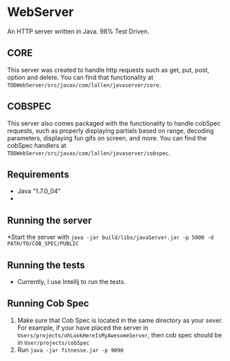 # WebServer 
 
An HTTP server written in Java.  98% Test Driven.

## CORE
This server was created to handle http requests such as get, put, post, option and delete. 
You can find that functionality at `TDDWebServer/src/javax/com/lallen/javaserver/core`.   

## COBSPEC
This server also comes packaged with the functionality to handle cobSpec requests, such as properly displaying partials based on range, decoding parameters, displaying fun gifs on screen, and more.
You can find the cobSpec handlers at  `TDDWebServer/src/javax/com/lallen/javaserver/cobspec`.
 
## Requirements
  * Java "1.7.0_04"
  * [Cob Spec]: https://github.com/8thlight/cob_spec
 
## Running the server
  *Start the server with `java -jar build/libs/javaServer.jar -p 5000 -d PATH/TO/COB_SPEC/PUBLIC`

## Running the tests
 * Currently, I use Intellij to run the tests.

## Running Cob Spec
  1. Make sure that Cob Spec is located in the same directory as your sever.  For example, if your have placed the       server in `Users/projects/ohLookHereIsMyAwesomeServer`, then cob spec should be in `User/projects/cobSpec`
  2. Run `java -jar fitnesse.jar -p 9090`
